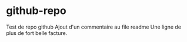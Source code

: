 # github-repo
Test de repo github
Ajout d'un commentaire au file readme
Une ligne de plus de fort belle facture.
